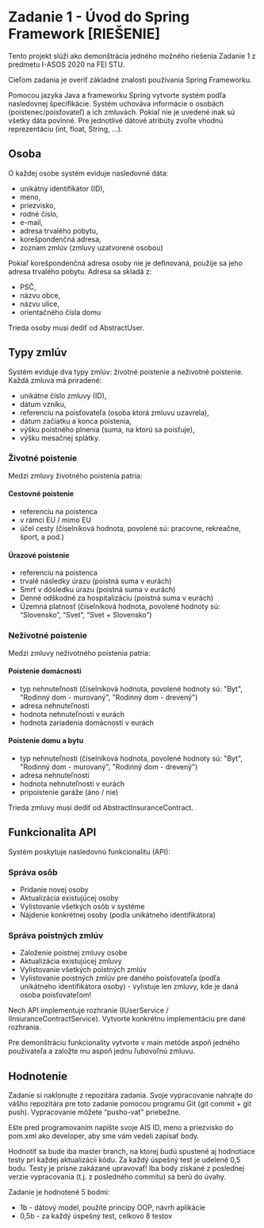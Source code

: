 # Zadanie 1 - Úvod do Spring Framework [RIEŠENIE]
Tento projekt slúži ako demonštrácia jedného možného riešenia Zadanie 1 z predmetu I-ASOS 2020 na FEI STU.

Cieľom zadania je overiť základné znalosti používania Spring Frameworku.

Pomocou jazyka Java a frameworku Spring vytvorte systém podľa nasledovnej špecifikácie. 
Systém uchováva informácie o osobách (poistenec/poisťovateľ) a ich zmluvách. 
Pokiaľ nie je uvedené inak sú všetky dáta povinné. Pre jednotlivé dátové atribúty zvoľte vhodnú reprezentáciu (int, float, String, ...).

## Osoba
O každej osobe systém eviduje nasledovné dáta: 
 - unikátny identifikátor (ID), 
 - meno, 
 - priezvisko, 
 - rodné číslo, 
 - e-mail,
 - adresa trvalého pobytu, 
 - korešpondenčná adresa, 
 - zoznam zmlúv (zmluvy uzatvorené osobou)

Pokiaľ korešpondenčná adresa osoby nie je definovaná, použije sa jeho adresa trvalého pobytu. Adresa sa skladá z: 
 - PSČ, 
 - názvu obce, 
 - názvu ulice, 
 - orientačného čísla domu
 
Trieda osoby musí dediť od AbstractUser.

## Typy zmlúv
Systém eviduje dva typy zmlúv: životné poistenie a neživotné poistenie. Každá zmluva má priradené: 
 - unikátne číslo zmluvy (ID), 
 - dátum vzniku,
 - referenciu na poisťovateľa (osoba ktorá zmluvu uzavrela),
 - dátum začiatku a konca poistenia,
 - výšku poistného plnenia (suma, na ktorú sa poisťuje),
 - výšku mesačnej splátky. 

### Životné poistenie
Medzi zmluvy životného poistenia patria:

#### Cestovné poistenie
 - referenciu na poistenca
 - v rámci EU / mimo EU
 - účel cesty (číselníková hodnota, povolené sú: pracovne, rekreačne, šport, a pod.)

#### Úrazové poistenie
 - referenciu na poistenca
 - trvalé následky úrazu	(poistná suma v eurách)
 - Smrť v dôsledku úrazu (poistná suma v eurách)
 - Denné odškodné za hospitalizáciu (poistná suma v eurách)
 - Územná platnosť (číselníková hodnota, povolené hodnoty sú: “Slovensko”, “Svet”, “Svet + Slovensko”)

### Neživotné poistenie
Medzi zmluvy neživotného poistenia patria:

#### Poistenie domácnosti 
 - typ nehnuteľnosti (číselníková hodnota, povolené hodnoty sú: "Byt", "Rodinný dom - murovaný", "Rodinný dom - drevený")
 - adresa nehnuteľnosti
 - hodnota nehnuteľnosti v eurách 
 - hodnota zariadenia domácnosti v eurách 

#### Poistenie domu a bytu
 - typ nehnuteľnosti (číselníková hodnota, povolené hodnoty sú: "Byt", "Rodinný dom - murovaný", "Rodinný dom - drevený")
 - adresa nehnuteľnosti
 - hodnota nehnuteľnosti v eurách 
 - pripoistenie garáže (áno / nie)
 
Trieda zmluvy musí dediť od AbstractInsuranceContract.

## Funkcionalita API
Systém poskytuje nasledovnú funkcionalitu (API):

### Správa osôb
 - Pridanie novej osoby
 - Aktualizácia existujúcej osoby
 - Vylistovanie všetkých osôb v systéme
 - Nájdenie konkrétnej osoby (podla unikátneho identifikátora)

### Správa poistných zmlúv
 - Založenie poistnej zmluvy osobe
 - Aktualizácia existujúcej zmluvy
 - Vylistovanie všetkých poistných zmlúv
 - Vylistovanie poistných zmlúv pre daného poisťovateľa (podľa unikátneho identifikátora osoby) - vylistuje len zmluvy, kde je daná osoba poisťovateľom!

Nech API implementuje rozhranie (IUserService / IInsuranceContractService). Vytvorte konkrétnu implementáciu pre dané rozhrania. 

Pre demonštráciu funkcionality vytvorte v main metóde aspoň jedného používateľa a založte mu aspoň jednu ľubovoľnú zmluvu.

## Hodnotenie
Zadanie si naklonujte z repozitára zadania. Svoje vypracovanie nahrajte do vášho repozitára pre toto zadanie pomocou programu Git (git commit + git push). Vypracovanie môžete “pusho-vať” priebežne. 

Ešte pred programovaním napíšte svoje AIS ID, meno a priezvisko do pom.xml ako developer, aby sme vám vedeli zapísať body.

Hodnotiť sa bude iba master branch, na ktorej budú spustené aj hodnotiace testy pri každej aktualizácii kódu. Za každý úspešný test je udelené 0,5 bodu. Testy je prísne zakázané upravovať! Iba body získané z poslednej verzie vypracovania (t.j. z posledného commitu) sa berú do úvahy. 

Zadanie je hodnotené 5 bodmi:
 - 1b - dátový model, použité princípy OOP, návrh aplikácie
 - 0,5b - za každý úspešný test, celkovo 8 testov
